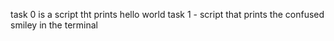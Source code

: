 task 0 is a script tht prints hello world
task 1 - script that prints the confused smiley in the terminal
